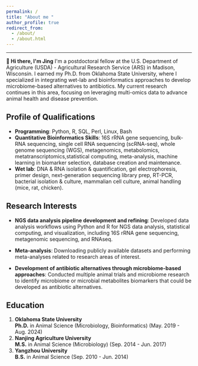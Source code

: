 ```yaml
---
permalink: /
title: "About me "
author_profile: true
redirect_from: 
  - /about/
  - /about.html
---
```

---

**👋 Hi there, I'm Jing**
I'm a postdoctoral fellow at the U.S. Department of Agriculture (USDA) - Agricultural Research Service (ARS) in Madison, Wisconsin. I earned my Ph.D. from Oklahoma State University, where I specialized in integrating wet-lab and bioinformatics approaches to develop microbiome-based alternatives to antibiotics. My current research continues in this area, focusing on leveraging multi-omics data to advance animal health and disease prevention.


Profile of Qualifications
------
* **Programming**: Python, R, SQL, Perl, Linux, Bash
* **Quantitative Bioinformatics Skills**: 16S rRNA gene sequencing, bulk-RNA sequencing, single cell RNA sequencing (scRNA-seq), whole genome sequencing (WGS), metagenomics, metabolomics, metatranscriptomics,statistical computing, meta-analysis, machine learning in biomarker selection, database creation and maintenance.
* **Wet lab**: DNA & RNA isolation & quantification, gel electrophoresis, primer design, next-generation sequencing library prep, RT-PCR, bacterial isolation & culture, mammalian cell culture, animal handling (mice, rat, chicken).


Research Interests
------
* **NGS data analysis pipeline development and refining**: Developed data analysis workflows using Python and R for NGS data analysis, statistical computing, and visualization, including 16S rRNA gene sequencing, metagenomic sequencing, and RNAseq.
* **Meta-analysis**: Downloading publicly available datasets and performing meta-analyses related to research areas of interest.

* **Development of antibiotic alternatives through microbiome-based approaches**: Conducted multiple animal trials and microbiome research to identify microbiome or microbial metabolites biomarkers that could be developed as antibiotic alternatives.


Education
------
1. **Oklahoma State University**  
   **Ph.D.** in Animal Science (Microbiology, Bioinformatics)          (May. 2019 - Aug. 2024)
3. **Nanjing Agriculture University**  
   **M.S.** in Animal Science (Microbiology)                           (Sep. 2014 - Jun. 2017)
5. **Yangzhou University**  
   **B.S.** in Animal Science                                          (Sep. 2010 - Jun. 2014)

